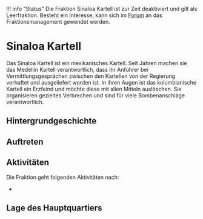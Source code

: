 !!! info "Status"
    Die Fraktion Sinaloa Kartell ist zur Zeit deaktiviert und gilt als Leerfraktion.
    Besteht ein Interesse, kann sich im [Forum](https://germanrp.eu/forum/index.php?thread/10212-vorlage-leerfraktion-übernehmen/) an das Fraktionsmanagement gewendet werden.
    
# Sinaloa Kartell
Das Sinaloa Kartell ist ein mexikanisches Kartell. Seit Jahren machen sie das Medellín Kartell verantwortlich, dass ihr Anführer bei Vermittlungsgesprächen zwischen den Kartellen von der Regierung verhaftet und ausgeliefert worden ist. In ihren Augen ist das kolumbianische Kartell ein Erzfeind und möchte diese mit allen Mitteln auslöschen. Sie organisieren gezieltes Verbrechen und sind für viele Bombenanschläge verantwortlich.
## Hintergrundgeschichte 

## Auftreten 


## Aktivitäten
Die Fraktion geht folgenden Aktivitäten nach:

*

## Lage des Hauptquartiers
